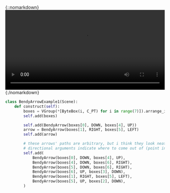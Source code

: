 
{::nomarkdown}
<video controls allowfullscreen width=100%> <source src="renders/BendyArrowExample1_ManimCE_v0.18.1.png" type="video/mp4"> </video>
{:/nomarkdown}

```python
class BendyArrowExample1(Scene):
    def construct(self):
        boxes = VGroup(*[ByteBox(i, C_PT) for i in range(7)]).arrange_in_grid(buff=1.5)
        self.add(boxes)

        self.add(BendyArrow(boxes[0], DOWN, boxes[4], UP))
        arrow = BendyArrow(boxes[1], RIGHT, boxes[5], LEFT)
        self.add(arrow)

        # these arrows' paths are arbitrary, but i think they look neat
        # directional arguments indicate where to come out of (point into) the source (destination)
        self.add(
            BendyArrow(boxes[0], DOWN, boxes[4], UP),
            BendyArrow(boxes[4], DOWN, boxes[6], RIGHT),
            BendyArrow(boxes[5], DOWN, boxes[6], RIGHT),
            BendyArrow(boxes[6], UP, boxes[3], DOWN),
            BendyArrow(boxes[1], RIGHT, boxes[5], LEFT),
            BendyArrow(boxes[5], UP, boxes[2], DOWN),
        )
```
